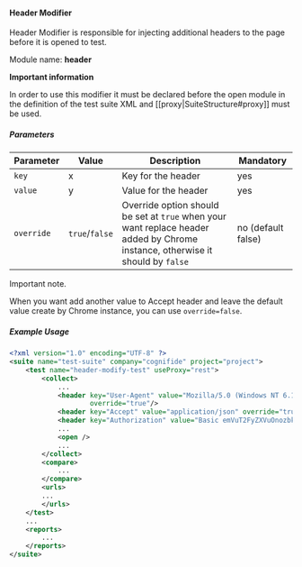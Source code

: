#### Header Modifier

Header Modifier is responsible for injecting additional headers to the page before it is opened to test.

Module name: **header**

**Important information**

In order to use this modifier it must be declared before the open module in the definition of the test suite XML and [[proxy|SuiteStructure#proxy]] must be used.

##### Parameters

| Parameter | Value | Description | Mandatory |
| --------- | ----- | ----------- | --------- |
| `key` | x | Key for the header | yes |
| `value` | y | Value for the header | yes |
| `override` | `true`/`false` | Override option should be set at `true` when your want replace header added by Chrome instance, otherwise it should by `false` | no (default false) |

Important note.

When you want add another value to Accept header and leave the default value create by Chrome instance, you can use `override=false`.

##### Example Usage

```xml
<?xml version="1.0" encoding="UTF-8" ?>
<suite name="test-suite" company="cognifide" project="project">
    <test name="header-modify-test" useProxy="rest">
        <collect>
            ...
            <header key="User-Agent" value="Mozilla/5.0 (Windows NT 6.1; WOW64; rv:33.0) Gecko/20120101 Firefox/33.0" 
                    override="true"/>
            <header key="Accept" value="application/json" override="true"/>
            <header key="Authorization" value="Basic emVuT2FyZXVuOnozbkdAckQZbiE=" />
            ...
            <open />
            ...
        </collect>
        <compare>
            ...
        </compare>
        <urls>
        ...
        </urls>
    </test>
    ...
    <reports>
        ...
    </reports>
</suite>
```
